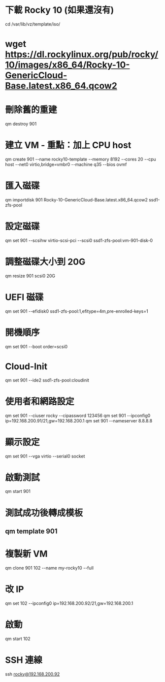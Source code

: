 # 下載 Rocky 10 (如果還沒有)
cd /var/lib/vz/template/iso/
# wget https://dl.rockylinux.org/pub/rocky/10/images/x86_64/Rocky-10-GenericCloud-Base.latest.x86_64.qcow2

# 刪除舊的重建
qm destroy 901

# 建立 VM - **重點：加上 CPU host**
qm create 901 --name rocky10-template --memory 8192 --cores 20 --cpu host --net0 virtio,bridge=vmbr0 --machine q35 --bios ovmf

# 匯入磁碟
qm importdisk 901 Rocky-10-GenericCloud-Base.latest.x86_64.qcow2 ssd1-zfs-pool

# 設定磁碟
qm set 901 --scsihw virtio-scsi-pci --scsi0 ssd1-zfs-pool:vm-901-disk-0

# 調整磁碟大小到 20G
qm resize 901 scsi0 20G

# UEFI 磁碟
qm set 901 --efidisk0 ssd1-zfs-pool:1,efitype=4m,pre-enrolled-keys=1

# 開機順序
qm set 901 --boot order=scsi0

# Cloud-Init
qm set 901 --ide2 ssd1-zfs-pool:cloudinit

# 使用者和網路設定
qm set 901 --ciuser rocky --cipassword 123456
qm set 901 --ipconfig0 ip=192.168.200.91/21,gw=192.168.200.1
qm set 901 --nameserver 8.8.8.8

# 顯示設定
qm set 901 --vga virtio --serial0 socket

# 啟動測試
qm start 901

# 測試成功後轉成模板
qm template 901
----
# 複製新 VM
qm clone 901 102 --name my-rocky10 --full

# 改 IP
qm set 102 --ipconfig0 ip=192.168.200.92/21,gw=192.168.200.1

# 啟動
qm start 102

# SSH 連線
ssh rocky@192.168.200.92
